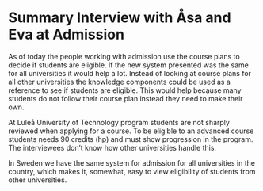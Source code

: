 # Summary Interview with Åsa and Eva at Admission
As of today the people working with admission use the course plans to decide if students are eligible. If the new system presented was the same for all universities it would help a lot. Instead of looking at course plans for all other universities the knowledge components could be used as a reference to see if students are eligible. This would help because many students do not follow their course plan instead they need to make their own. 

At Luleå University of Technology program students are not sharply reviewed when applying for a course. To be eligible to an advanced course students needs 90 credits (hp) and must show progression in the program. The interviewees don’t know how other universities handle this. 

In Sweden we have the same system for admission for all universities in the country, which makes it, somewhat, easy to view eligibility of students from other universities. 


